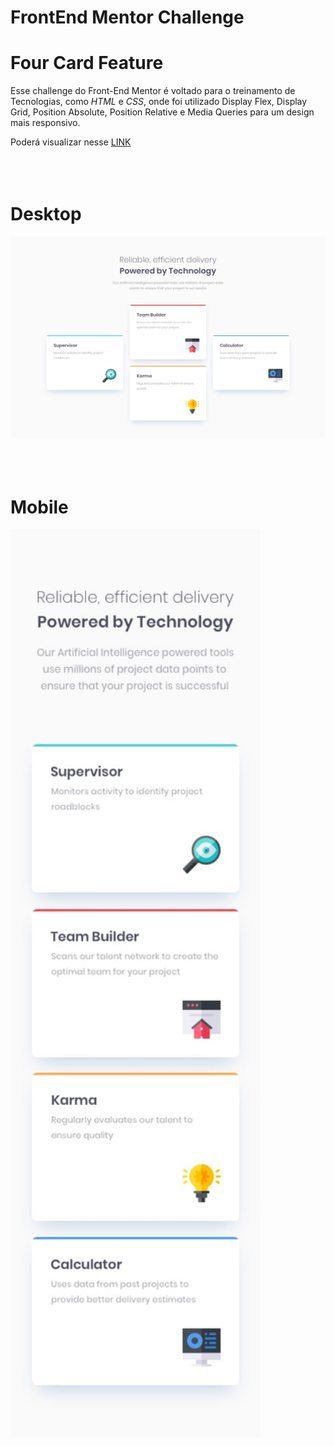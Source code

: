 # FrontEnd Mentor Challenge

# Four Card Feature

Esse challenge do Front-End Mentor é voltado para o treinamento de Tecnologias, como _HTML_ e _CSS_, onde foi utilizado Display Flex, Display Grid, Position Absolute, Position Relative e Media Queries para um design mais responsivo.

Poderá visualizar nesse <a target="_blank" href="https://thejrodrigues.github.io/four-card-feature-section-master/  ">LINK</a>
<br></br>
<br></br>

# Desktop

<img src="assets/design/desktop-design.jpg" alt="Tela da estilização Desktop" width="800px">
<br></br>
<br></br>

# Mobile

<img src="assets/design/mobile-design.jpg" alt="Tela da estilização Desktop" width="400px">

